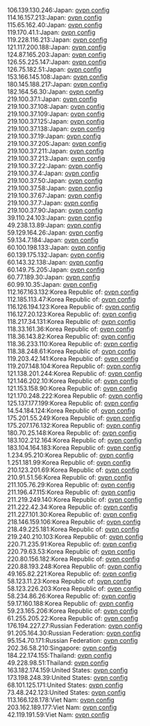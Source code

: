 106.139.130.246:Japan: [ovpn config](vpn/106_139_130_246.ovpn)  
114.16.157.213:Japan: [ovpn config](vpn/114_16_157_213.ovpn)  
115.65.162.40:Japan: [ovpn config](vpn/115_65_162_40.ovpn)  
119.170.41.1:Japan: [ovpn config](vpn/119_170_41_1.ovpn)  
119.228.116.213:Japan: [ovpn config](vpn/119_228_116_213.ovpn)  
121.117.200.188:Japan: [ovpn config](vpn/121_117_200_188.ovpn)  
124.87.165.203:Japan: [ovpn config](vpn/124_87_165_203.ovpn)  
126.55.225.147:Japan: [ovpn config](vpn/126_55_225_147.ovpn)  
126.75.182.51:Japan: [ovpn config](vpn/126_75_182_51.ovpn)  
153.166.145.108:Japan: [ovpn config](vpn/153_166_145_108.ovpn)  
180.145.188.217:Japan: [ovpn config](vpn/180_145_188_217.ovpn)  
182.164.56.30:Japan: [ovpn config](vpn/182_164_56_30.ovpn)  
219.100.37.1:Japan: [ovpn config](vpn/219_100_37_1.ovpn)  
219.100.37.108:Japan: [ovpn config](vpn/219_100_37_108.ovpn)  
219.100.37.109:Japan: [ovpn config](vpn/219_100_37_109.ovpn)  
219.100.37.125:Japan: [ovpn config](vpn/219_100_37_125.ovpn)  
219.100.37.138:Japan: [ovpn config](vpn/219_100_37_138.ovpn)  
219.100.37.19:Japan: [ovpn config](vpn/219_100_37_19.ovpn)  
219.100.37.205:Japan: [ovpn config](vpn/219_100_37_205.ovpn)  
219.100.37.211:Japan: [ovpn config](vpn/219_100_37_211.ovpn)  
219.100.37.213:Japan: [ovpn config](vpn/219_100_37_213.ovpn)  
219.100.37.22:Japan: [ovpn config](vpn/219_100_37_22.ovpn)  
219.100.37.4:Japan: [ovpn config](vpn/219_100_37_4.ovpn)  
219.100.37.50:Japan: [ovpn config](vpn/219_100_37_50.ovpn)  
219.100.37.58:Japan: [ovpn config](vpn/219_100_37_58.ovpn)  
219.100.37.67:Japan: [ovpn config](vpn/219_100_37_67.ovpn)  
219.100.37.7:Japan: [ovpn config](vpn/219_100_37_7.ovpn)  
219.100.37.90:Japan: [ovpn config](vpn/219_100_37_90.ovpn)  
39.110.24.103:Japan: [ovpn config](vpn/39_110_24_103.ovpn)  
49.238.13.89:Japan: [ovpn config](vpn/49_238_13_89.ovpn)  
59.129.164.26:Japan: [ovpn config](vpn/59_129_164_26.ovpn)  
59.134.7.184:Japan: [ovpn config](vpn/59_134_7_184.ovpn)  
60.100.198.133:Japan: [ovpn config](vpn/60_100_198_133.ovpn)  
60.139.175.132:Japan: [ovpn config](vpn/60_139_175_132.ovpn)  
60.143.32.138:Japan: [ovpn config](vpn/60_143_32_138.ovpn)  
60.149.75.205:Japan: [ovpn config](vpn/60_149_75_205.ovpn)  
60.77.189.30:Japan: [ovpn config](vpn/60_77_189_30.ovpn)  
60.99.10.35:Japan: [ovpn config](vpn/60_99_10_35.ovpn)  
112.167.163.132:Korea Republic of: [ovpn config](vpn/112_167_163_132.ovpn)  
112.185.113.47:Korea Republic of: [ovpn config](vpn/112_185_113_47.ovpn)  
116.126.194.123:Korea Republic of: [ovpn config](vpn/116_126_194_123.ovpn)  
116.127.20.123:Korea Republic of: [ovpn config](vpn/116_127_20_123.ovpn)  
118.217.34.131:Korea Republic of: [ovpn config](vpn/118_217_34_131.ovpn)  
118.33.161.36:Korea Republic of: [ovpn config](vpn/118_33_161_36.ovpn)  
118.36.143.82:Korea Republic of: [ovpn config](vpn/118_36_143_82.ovpn)  
118.36.233.110:Korea Republic of: [ovpn config](vpn/118_36_233_110.ovpn)  
118.38.248.61:Korea Republic of: [ovpn config](vpn/118_38_248_61.ovpn)  
119.203.42.141:Korea Republic of: [ovpn config](vpn/119_203_42_141.ovpn)  
119.207.148.104:Korea Republic of: [ovpn config](vpn/119_207_148_104.ovpn)  
121.138.201.244:Korea Republic of: [ovpn config](vpn/121_138_201_244.ovpn)  
121.146.202.10:Korea Republic of: [ovpn config](vpn/121_146_202_10.ovpn)  
121.153.158.90:Korea Republic of: [ovpn config](vpn/121_153_158_90.ovpn)  
121.170.248.222:Korea Republic of: [ovpn config](vpn/121_170_248_222.ovpn)  
125.137.177.199:Korea Republic of: [ovpn config](vpn/125_137_177_199.ovpn)  
14.54.184.124:Korea Republic of: [ovpn config](vpn/14_54_184_124.ovpn)  
175.201.55.249:Korea Republic of: [ovpn config](vpn/175_201_55_249.ovpn)  
175.207.176.132:Korea Republic of: [ovpn config](vpn/175_207_176_132.ovpn)  
180.70.25.148:Korea Republic of: [ovpn config](vpn/180_70_25_148.ovpn)  
183.102.212.164:Korea Republic of: [ovpn config](vpn/183_102_212_164.ovpn)  
183.104.164.183:Korea Republic of: [ovpn config](vpn/183_104_164_183.ovpn)  
1.234.95.210:Korea Republic of: [ovpn config](vpn/1_234_95_210.ovpn)  
1.251.181.99:Korea Republic of: [ovpn config](vpn/1_251_181_99.ovpn)  
210.123.201.69:Korea Republic of: [ovpn config](vpn/210_123_201_69.ovpn)  
210.91.51.56:Korea Republic of: [ovpn config](vpn/210_91_51_56.ovpn)  
211.105.76.29:Korea Republic of: [ovpn config](vpn/211_105_76_29.ovpn)  
211.196.47.115:Korea Republic of: [ovpn config](vpn/211_196_47_115.ovpn)  
211.219.249.140:Korea Republic of: [ovpn config](vpn/211_219_249_140.ovpn)  
211.222.42.34:Korea Republic of: [ovpn config](vpn/211_222_42_34.ovpn)  
211.227.101.30:Korea Republic of: [ovpn config](vpn/211_227_101_30.ovpn)  
218.146.159.106:Korea Republic of: [ovpn config](vpn/218_146_159_106.ovpn)  
218.49.225.181:Korea Republic of: [ovpn config](vpn/218_49_225_181.ovpn)  
219.240.210.103:Korea Republic of: [ovpn config](vpn/219_240_210_103.ovpn)  
220.71.235.91:Korea Republic of: [ovpn config](vpn/220_71_235_91.ovpn)  
220.79.63.53:Korea Republic of: [ovpn config](vpn/220_79_63_53.ovpn)  
220.80.156.182:Korea Republic of: [ovpn config](vpn/220_80_156_182.ovpn)  
220.88.193.248:Korea Republic of: [ovpn config](vpn/220_88_193_248.ovpn)  
49.165.82.221:Korea Republic of: [ovpn config](vpn/49_165_82_221.ovpn)  
58.123.11.23:Korea Republic of: [ovpn config](vpn/58_123_11_23.ovpn)  
58.123.226.203:Korea Republic of: [ovpn config](vpn/58_123_226_203.ovpn)  
58.234.86.26:Korea Republic of: [ovpn config](vpn/58_234_86_26.ovpn)  
59.17.160.188:Korea Republic of: [ovpn config](vpn/59_17_160_188.ovpn)  
59.23.165.206:Korea Republic of: [ovpn config](vpn/59_23_165_206.ovpn)  
61.255.205.22:Korea Republic of: [ovpn config](vpn/61_255_205_22.ovpn)  
176.194.227.27:Russian Federation: [ovpn config](vpn/176_194_227_27.ovpn)  
91.205.164.30:Russian Federation: [ovpn config](vpn/91_205_164_30.ovpn)  
95.154.70.171:Russian Federation: [ovpn config](vpn/95_154_70_171.ovpn)  
202.36.58.210:Singapore: [ovpn config](vpn/202_36_58_210.ovpn)  
184.22.174.155:Thailand: [ovpn config](vpn/184_22_174_155.ovpn)  
49.228.98.51:Thailand: [ovpn config](vpn/49_228_98_51.ovpn)  
163.182.174.159:United States: [ovpn config](vpn/163_182_174_159.ovpn)  
173.198.248.39:United States: [ovpn config](vpn/173_198_248_39.ovpn)  
68.101.125.171:United States: [ovpn config](vpn/68_101_125_171.ovpn)  
73.48.242.123:United States: [ovpn config](vpn/73_48_242_123.ovpn)  
113.166.128.178:Viet Nam: [ovpn config](vpn/113_166_128_178.ovpn)  
203.162.189.177:Viet Nam: [ovpn config](vpn/203_162_189_177.ovpn)  
42.119.191.59:Viet Nam: [ovpn config](vpn/42_119_191_59.ovpn)  

